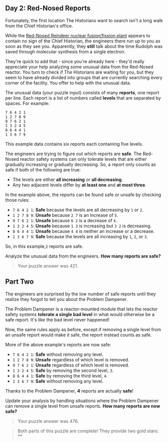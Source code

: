 
##  Day 2: Red-Nosed Reports

Fortunately, the first location The Historians want to search isn't a long walk from the Chief Historian's office.

While the [Red-Nosed Reindeer nuclear fusion/fission plant](https://adventofcode.com/2015/day/19) appears to contain no sign of the Chief Historian, the engineers there run up to you as soon as they see you. Apparently, they __still__ talk about the time Rudolph was saved through molecular synthesis from a single electron.

They're quick to add that - since you're already here - they'd really appreciate your help analyzing some unusual data from the Red-Nosed reactor. You turn to check if The Historians are waiting for you, but they seem to have already divided into groups that are currently searching every corner of the facility. You offer to help with the unusual data.

The unusual data (your puzzle input) consists of many __reports__, one report per line. Each report is a list of numbers called __levels__ that are separated by spaces. For example:

```
7 6 4 2 1
1 2 7 8 9
9 7 6 2 1
1 3 2 4 5
8 6 4 4 1
1 3 6 7 9
```

This example data contains six reports each containing five levels.

The engineers are trying to figure out which reports are __safe__. The Red-Nosed reactor safety systems can only tolerate levels that are either gradually increasing or gradually decreasing. So, a report only counts as safe if both of the following are true:

  * The levels are either __all increasing__ or __all decreasing__.
  * Any two adjacent levels differ by __at least one__ and __at most three__.

In the example above, the reports can be found safe or unsafe by checking those rules:

   * `7 6 4 2 1`: __Safe__ because the levels are all decreasing by `1` or `2`.
   * `1 2 7 8 9`: __Unsafe__ because `2 7` is an increase of `5`.
   * `9 7 6 2 1`: __Unsafe__ because `6 2` is a decrease of `4.`
   * `1 3 2 4 5`: __Unsafe__ because `1 3` is increasing but `3 2` is decreasing.
   * `8 6 4 4 1`: __Unsafe__ because `4 4` is neither an increase or a decrease.
   * `1 3 6 7 9`: __Safe__ because the levels are all increasing by `1`, `2`, or `3`.

So, in this example,`2` reports are safe.

Analyze the unusual data from the engineers. __How many reports are safe?__

> Your puzzle answer was 421.

## Part Two
The engineers are surprised by the low number of safe reports until they realize they forgot to tell you about the Problem Dampener.

The Problem Dampener is a reactor-mounted module that lets the reactor safety systems __tolerate a single bad level__ in what would otherwise be a safe report. It's like the bad level never happened!

Now, the same rules apply as before, except if removing a single level from an unsafe report would make it safe, the report instead counts as safe.

More of the above example's reports are now safe:

   * `7 6 4 2 1`: __Safe__ without removing any level.
   * `1 2 7 8 9`: __Unsafe__ regardless of which level is removed.
   * `9 7 6 2 1`: __Unsafe__ regardless of which level is removed.
   * `1 3 2 4 5`: __Safe__ by removing the second level, `3`.
   * `8 6 4 4 1`: __Safe__ by removing the third level, `4`.
   * `1 3 6 7 9`: __Safe__ without removing any level.

Thanks to the Problem Dampener, __4__ reports are actually __safe__!

Update your analysis by handling situations where the Problem Dampener can remove a single level from unsafe reports. __How many reports are now safe?__

> Your puzzle answer was 476.

> Both parts of this puzzle are complete! They provide two gold stars: **
